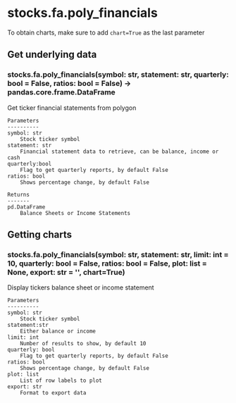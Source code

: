 # stocks.fa.poly_financials

To obtain charts, make sure to add `chart=True` as the last parameter

## Get underlying data 
### stocks.fa.poly_financials(symbol: str, statement: str, quarterly: bool = False, ratios: bool = False) -> pandas.core.frame.DataFrame

Get ticker financial statements from polygon

    Parameters
    ----------
    symbol: str
        Stock ticker symbol
    statement: str
        Financial statement data to retrieve, can be balance, income or cash
    quarterly:bool
        Flag to get quarterly reports, by default False
    ratios: bool
        Shows percentage change, by default False

    Returns
    -------
    pd.DataFrame
        Balance Sheets or Income Statements

## Getting charts 
### stocks.fa.poly_financials(symbol: str, statement: str, limit: int = 10, quarterly: bool = False, ratios: bool = False, plot: list = None, export: str = '', chart=True)

Display tickers balance sheet or income statement

    Parameters
    ----------
    symbol: str
        Stock ticker symbol
    statement:str
        Either balance or income
    limit: int
        Number of results to show, by default 10
    quarterly: bool
        Flag to get quarterly reports, by default False
    ratios: bool
        Shows percentage change, by default False
    plot: list
        List of row labels to plot
    export: str
        Format to export data
